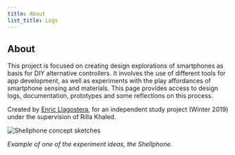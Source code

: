 ```yaml
---
title: About
list_title: Logs
---
```


## About

This project is focused on creating design explorations of smartphones as basis for DIY alternative controllers. It involves the use of different tools for app development, as well as experiments with the play affordances of smartphone sensing and materials. This page provides access to design logs, documentation, prototypes and some reflections on this process.

Created by [Enric Llagostera](http://enric.llagostera.com.br), for an independent study project (Winter 2019) under the supervision of Rilla Khaled.

![Shellphone concept sketches]({{site.baseurl}}/images/shellphone.jpg)

*Example of one of the experiment ideas, the Shellphone.*